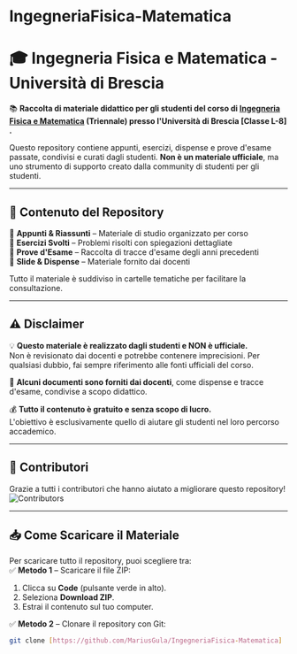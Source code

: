 # IngegneriaFisica-Matematica
# 🎓 Ingegneria Fisica e Matematica - Università di Brescia 

📚 **Raccolta di materiale didattico per gli studenti del corso di [Ingegneria Fisica e Matematica](https://unibs.coursecatalogue.cineca.it/corsi/2024/1425?annoOrdinamento=2024) (Triennale) presso l'Università di Brescia [Classe L-8] .**  

Questo repository contiene appunti, esercizi, dispense e prove d'esame passate, condivisi e curati dagli studenti. **Non è un materiale ufficiale**, ma uno strumento di supporto creato dalla community di studenti per gli studenti.  

---

## 📂 Contenuto del Repository  
🔹 **Appunti & Riassunti** – Materiale di studio organizzato per corso  
🔹 **Esercizi Svolti** – Problemi risolti con spiegazioni dettagliate  
🔹 **Prove d'Esame** – Raccolta di tracce d'esame degli anni precedenti  
🔹 **Slide & Dispense** – Materiale fornito dai docenti  

Tutto il materiale è suddiviso in cartelle tematiche per facilitare la consultazione.  

---

## ⚠️ Disclaimer  

💡 **Questo materiale è realizzato dagli studenti e NON è ufficiale.**  
Non è revisionato dai docenti e potrebbe contenere imprecisioni. Per qualsiasi dubbio, fai sempre riferimento alle fonti ufficiali del corso.  

📌 **Alcuni documenti sono forniti dai docenti**, come dispense e tracce d'esame, condivise a scopo didattico.  

💰 **Tutto il contenuto è gratuito e senza scopo di lucro.**  
L'obiettivo è esclusivamente quello di aiutare gli studenti nel loro percorso accademico.  

---

## 🤝 Contributori

Grazie a tutti i contributori che hanno aiutato a migliorare questo repository!
![Contributors](https://img.shields.io/github/contributors/MariusGula/IngegneriaFisica-Matematica)

---

## 📥 Come Scaricare il Materiale  
Per scaricare tutto il repository, puoi scegliere tra:  
✅ **Metodo 1** – Scaricare il file ZIP:  
1. Clicca su **Code** (pulsante verde in alto).  
2. Seleziona **Download ZIP**.  
3. Estrai il contenuto sul tuo computer.  

✅ **Metodo 2** – Clonare il repository con Git:  
```bash
git clone [https://github.com/MariusGula/IngegneriaFisica-Matematica]


